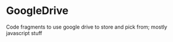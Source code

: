 GoogleDrive
===========

Code fragments to use google drive to store and pick from; mostly javascript stuff
